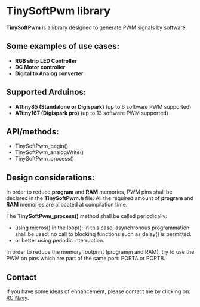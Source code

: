 TinySoftPwm library
===================

**TinySoftPwm** is a library designed to generate PWM signals by software.

Some examples of use cases:
-------------------------
* **RGB strip LED Controller**
* **DC Motor controller**
* **Digital to Analog converter**

Supported Arduinos:
------------------
* **ATtiny85 (Standalone or Digispark)** (up to 6 software PWM supported)
* **ATtiny167 (Digispark pro)** (up to 13 software PWM supported)

API/methods:
-----------
* TinySoftPwm_begin()
* TinySoftPwm_analogWrite()
* TinySoftPwm_process()


Design considerations:
---------------------
In order to reduce **program** and **RAM** memories, PWM pins shall be declared in the **TinySoftPwm.h** file. All the required amount of **program** and **RAM** memories are allocated at compilation time.

The **TinySoftPwm_process()** method shall be called periodically:

* using micros() in the loop(): in this case, asynchronous programmation shall be used: no call to blocking functions such as delay() is permitted.
* or better using periodic interruption.

In order to reduce the memory footprint (programm and RAM), try to use the PWM on pins which are part of the same port:  PORTA or PORTB.

Contact
-------

If you have some ideas of enhancement, please contact me by clicking on: [RC Navy](http://p.loussouarn.free.fr/contact.html).

